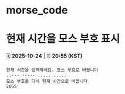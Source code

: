 # morse_code
# 현재 시간을 모스 부호 표시
<!-- MORSE_TIME_START -->
🗓️ **2025-10-24** | ⏰ **20:55 (KST)**

```
현재 시간을 입력하세요. 모스 부호로 바꿉니다
..--- ----- ..... .....
모스 부호를 다시 현재 시간으로 바꿉니다
2055
```
<!-- MORSE_TIME_END -->
